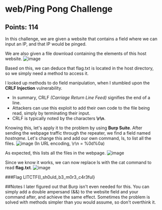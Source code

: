 # web/Ping Pong Challenge
## Points: 114

In this challenge, we are given a website that contains a field where we can input an IP, and that IP would be pinged.

We are also given a file download containing the elements of this host website.
![image](https://github.com/gbermudez2/CTF-Writeups/assets/32963758/be3bb26a-7524-4014-868f-1f9c0410c8d4)

Based on this, we can deduce that flag.txt is located in the host directory, so we simply need a method to access it.

I looked up methods to do field manipulation, when I stumbled upon the **CRLF Injection** vulnerability.
- In summary, CRLF *(Carriage Return Line Feed)* signifies the end of a line.
- Attackers can use this exploit to add their own code to the file being read, simply by terminating their input.
- CRLF is typically noted by the characters **\r\n**.

Knowing this, let's apply it to the problem by using **Burp Suite**.
After sending the webpage traffic through the repeater, we find a field named *hostname*. Let's change this and add our own command, ls, to list all the files.
![image](https://github.com/gbermudez2/CTF-Writeups/assets/32963758/e5274585-b668-4c6a-9d4e-b023688dd507)
(In URL encoding, \r\n = %0d%0a)

As expected, this lists all the files in the webpage.
![image](https://github.com/gbermudez2/CTF-Writeups/assets/32963758/11ff7679-cffd-4643-a02a-6e1b138d15ae)

Since we know it works, we can now replace ls with the cat command to read **flag.txt**.
![image](https://github.com/gbermudez2/CTF-Writeups/assets/32963758/76b89b18-402e-4c10-a6c1-cf7d88e6f058)

###Flag
LITCTF{I_sh0uld_b3_m0r3_c4r3ful}

##Notes
I later figured out that Burp isn't even needed for this. You can simply add a double ampersand (&&) to the website field and your command after, and achieve the same effect.
Sometimes the problem is solved with methods simpler than you would assume, so don't overthink it.
